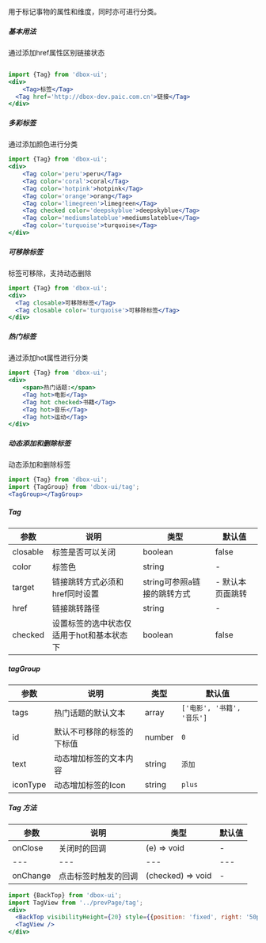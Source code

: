 用于标记事物的属性和维度，同时亦可进行分类。

##### **基本用法**
通过添加href属性区别链接状态
```jsx

import {Tag} from 'dbox-ui';
<div>
	<Tag>标签</Tag>
  <Tag href='http://dbox-dev.paic.com.cn'>链接</Tag>
</div>
```

##### **多彩标签**
通过添加颜色进行分类
```jsx
import {Tag} from 'dbox-ui';
<div>
	<Tag color='peru'>peru</Tag>
    <Tag color='coral'>coral</Tag>
    <Tag color='hotpink'>hotpink</Tag>
    <Tag color='orange'>orang</Tag>
    <Tag color='limegreen'>limegreen</Tag>
    <Tag checked color='deepskyblue'>deepskyblue</Tag>
    <Tag color='mediumslateblue'>mediumslateblue</Tag>
    <Tag color='turquoise'>turquoise</Tag>
</div>
```

##### **可移除标签**
标签可移除，支持动态删除
```jsx
import {Tag} from 'dbox-ui';
<div>
  <Tag closable>可移除标签</Tag>
  <Tag closable color='turquoise'>可移除标签</Tag>
</div>
```

##### **热门标签**
通过添加hot属性进行分类
```jsx
import {Tag} from 'dbox-ui';
<div>
	<span>热门话题:</span>
	<Tag hot>电影</Tag>
	<Tag hot checked>书籍</Tag>
	<Tag hot>音乐</Tag>
	<Tag hot>运动</Tag>
</div>
```

##### **动态添加和删除标签**
动态添加和删除标签
```jsx
import {Tag} from 'dbox-ui';
import {TagGroup} from 'dbox-ui/tag';
<TagGroup></TagGroup>
```



##### **Tag**

| 参数 | 说明 | 类型 | 默认值 |
| --- | --- | --- | --- |
| closable | 标签是否可以关闭 | boolean | false |
| color | 标签色 | string | - |
| target | 链接跳转方式必须和href同时设置 | string可参照a链接的跳转方式 | - 默认本页面跳转 |
| href | 链接跳转路径 | string | -  |
| checked | 设置标签的选中状态仅适用于hot和基本状态下 | boolean | false |

##### **tagGroup**

| 参数 | 说明 | 类型 | 默认值 |
| --- | --- | --- | --- |
| tags | 热门话题的默认文本 | array | `['电影', '书籍', '音乐']` |
| id | 默认不可移除的标签的下标值 | number | `0` |
| text | 动态增加标签的文本内容 | string | `添加` |
| iconType | 动态增加标签的Icon | string | `plus` |


##### **Tag 方法**

| 参数 | 说明 | 类型 | 默认值 |
| --- | --- | --- | --- |
| onClose | 关闭时的回调 | (e) => void | - |
| --- | --- | --- | --- |
| onChange | 点击标签时触发的回调 | (checked) => void | - |



```jsx noeditor
import {BackTop} from 'dbox-ui';
import TagView from '../prevPage/tag';
<div>
  <BackTop visibilityHeight={20} style={{position: 'fixed', right: '50px'}}/>
  <TagView />
</div>
```

